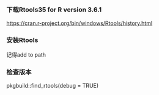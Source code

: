 
### 下载Rtools35 for R version 3.6.1
https://cran.r-project.org/bin/windows/Rtools/history.html
### 安装Rtools
记得add to path
### 检查版本
pkgbuild::find_rtools(debug = TRUE)
